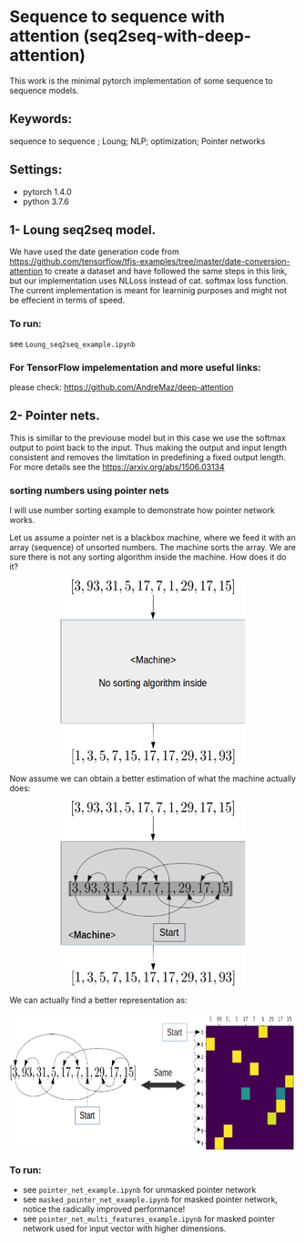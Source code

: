 # Sequence to sequence with attention (seq2seq-with-deep-attention)

This work is the minimal pytorch implementation of some sequence to sequence models.

## Keywords:
sequence to sequence ; Loung; NLP; optimization; Pointer networks


## Settings:
- pytorch 1.4.0
- python 3.7.6


## 1- Loung seq2seq model.
 We have used the date generation code from https://github.com/tensorflow/tfjs-examples/tree/master/date-conversion-attention to create a dataset and have followed the same steps in this link, but our implementation uses NLLoss instead of cat. softmax loss function. 
The current implementation is meant for learninig purposes and might not be effecient in terms of speed.

### To run:
  see `Loung_seq2seq_example.ipynb`

### For TensorFlow impelementation and more useful links:
  please check: https://github.com/AndreMaz/deep-attention


## 2- Pointer nets.
 This is simillar to the previouse model but in this case we use the softmax output to point back to the input. Thus making the output and input length consistent and removes the limitation in predefining a fixed output length. For more details see the https://arxiv.org/abs/1506.03134

### sorting numbers using pointer nets
 I will use number sorting example to demonstrate how pointer network works.

 Let us assume a pointer net is a blackbox machine, where we feed it with an array (sequence) of unsorted numbers. The machine sorts the array. We are sure there is not any sorting algorithm inside the machine. How does it do it?
 <p align="center">

  <img src="images/ptr_machine_1.png" width="324" height="324">
</p>
  
 Now assume we can obtain a better estimation of what the machine actually does:

<p align="center">
  <img src="images/ptr_machine_2.png" width="324" height="324">
</p>


We can actually find a better representation as:
<p align="center">
  <img src="images/ptr_machine_3.png" width="650" height="240">
</p>



 ### To run:
  - see `pointer_net_example.ipynb` for unmasked pointer network 
  - see  `masked_pointer_net_example.ipynb` for masked pointer network, notice the radically improved performance!
  - see  `pointer_net_multi_features_example.ipynb` for masked pointer network used for input vector with higher dimensions.


